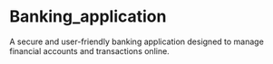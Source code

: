 # Banking_application
A secure and user-friendly banking application designed to manage financial accounts and transactions online.
